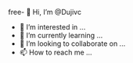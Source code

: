 free- 👋 Hi, I’m @Dujivc
- 👀 I’m interested in ...
- 🌱 I’m currently learning ...
- 💞️ I’m looking to collaborate on ...
- 📫 How to reach me ...

<!---
Dujivc/Dujivc is a ✨ special ✨ repository because its `README.md` (this file) appears on your GitHub profile.
You can click the Preview link to take a look at your changes.
--->
